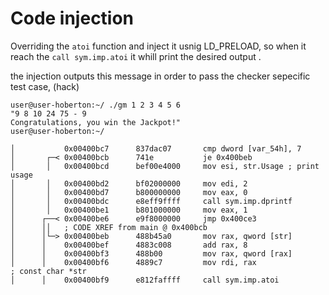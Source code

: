 # Code injection

Overriding the ```atoi``` function and inject it usnig LD_PRELOAD, so when it reach the ```call sym.imp.atoi``` it whill print the desired output .

the injection outputs this message in order to pass the checker sepecific test case, (hack)
```terminal
user@user-hoberton:~/ ./gm 1 2 3 4 5 6
"9 8 10 24 75 - 9
Congratulations, you win the Jackpot!"
user@user-hoberton:~/
```

```r2
│           0x00400bc7      837dac07       cmp dword [var_54h], 7
│       ┌─< 0x00400bcb      741e           je 0x400beb
│       │   0x00400bcd      bef00e4000     mov esi, str.Usage ; print usage
│       │   0x00400bd2      bf02000000     mov edi, 2
│       │   0x00400bd7      b800000000     mov eax, 0
│       │   0x00400bdc      e8eff9ffff     call sym.imp.dprintf
│       │   0x00400be1      b801000000     mov eax, 1
│      ┌──< 0x00400be6      e9f8000000     jmp 0x400ce3
│      ││   ; CODE XREF from main @ 0x400bcb
│      │└─> 0x00400beb      488b45a0       mov rax, qword [str]
│      │    0x00400bef      4883c008       add rax, 8
│      │    0x00400bf3      488b00         mov rax, qword [rax]
│      │    0x00400bf6      4889c7         mov rdi, rax                ; const char *str
│      │    0x00400bf9      e812faffff     call sym.imp.atoi
```
